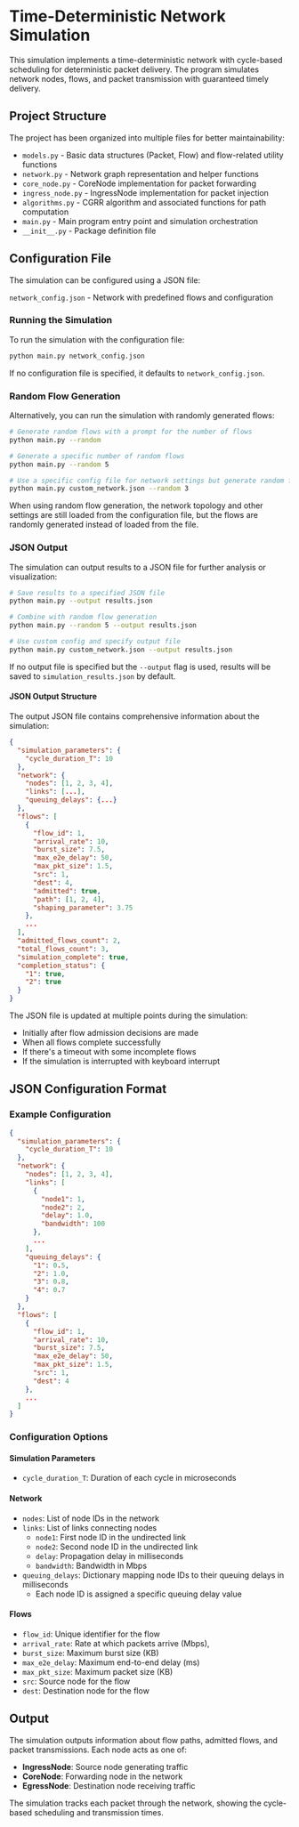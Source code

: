 # Time-Deterministic Network Simulation

This simulation implements a time-deterministic network with cycle-based scheduling for deterministic packet delivery. The program simulates network nodes, flows, and packet transmission with guaranteed timely delivery.

## Project Structure

The project has been organized into multiple files for better maintainability:

- `models.py` - Basic data structures (Packet, Flow) and flow-related utility functions
- `network.py` - Network graph representation and helper functions
- `core_node.py` - CoreNode implementation for packet forwarding
- `ingress_node.py` - IngressNode implementation for packet injection
- `algorithms.py` - CGRR algorithm and associated functions for path computation
- `main.py` - Main program entry point and simulation orchestration
- `__init__.py` - Package definition file

## Configuration File

The simulation can be configured using a JSON file:

`network_config.json` - Network with predefined flows and configuration

### Running the Simulation

To run the simulation with the configuration file:

```bash
python main.py network_config.json
```

If no configuration file is specified, it defaults to `network_config.json`.

### Random Flow Generation

Alternatively, you can run the simulation with randomly generated flows:

```bash
# Generate random flows with a prompt for the number of flows
python main.py --random

# Generate a specific number of random flows
python main.py --random 5

# Use a specific config file for network settings but generate random flows
python main.py custom_network.json --random 3
```

When using random flow generation, the network topology and other settings are still loaded from the configuration file, but the flows are randomly generated instead of loaded from the file.

### JSON Output

The simulation can output results to a JSON file for further analysis or visualization:

```bash
# Save results to a specified JSON file
python main.py --output results.json

# Combine with random flow generation
python main.py --random 5 --output results.json

# Use custom config and specify output file
python main.py custom_network.json --output results.json
```

If no output file is specified but the `--output` flag is used, results will be saved to `simulation_results.json` by default.

#### JSON Output Structure

The output JSON file contains comprehensive information about the simulation:

```json
{
  "simulation_parameters": {
    "cycle_duration_T": 10
  },
  "network": {
    "nodes": [1, 2, 3, 4],
    "links": [...],
    "queuing_delays": {...}
  },
  "flows": [
    {
      "flow_id": 1,
      "arrival_rate": 10,
      "burst_size": 7.5,
      "max_e2e_delay": 50,
      "max_pkt_size": 1.5,
      "src": 1,
      "dest": 4,
      "admitted": true,
      "path": [1, 2, 4],
      "shaping_parameter": 3.75
    },
    ...
  ],
  "admitted_flows_count": 2,
  "total_flows_count": 3,
  "simulation_complete": true,
  "completion_status": {
    "1": true,
    "2": true
  }
}
```

The JSON file is updated at multiple points during the simulation:

- Initially after flow admission decisions are made
- When all flows complete successfully
- If there's a timeout with some incomplete flows
- If the simulation is interrupted with keyboard interrupt

## JSON Configuration Format

### Example Configuration

```json
{
  "simulation_parameters": {
    "cycle_duration_T": 10
  },
  "network": {
    "nodes": [1, 2, 3, 4],
    "links": [
      {
        "node1": 1,
        "node2": 2,
        "delay": 1.0,
        "bandwidth": 100
      },
      ...
    ],
    "queuing_delays": {
      "1": 0.5,
      "2": 1.0,
      "3": 0.8,
      "4": 0.7
    }
  },
  "flows": [
    {
      "flow_id": 1,
      "arrival_rate": 10,
      "burst_size": 7.5,
      "max_e2e_delay": 50,
      "max_pkt_size": 1.5,
      "src": 1,
      "dest": 4
    },
    ...
  ]
}
```

### Configuration Options

#### Simulation Parameters

- `cycle_duration_T`: Duration of each cycle in microseconds

#### Network

- `nodes`: List of node IDs in the network
- `links`: List of links connecting nodes
  - `node1`: First node ID in the undirected link
  - `node2`: Second node ID in the undirected link
  - `delay`: Propagation delay in milliseconds
  - `bandwidth`: Bandwidth in Mbps
- `queuing_delays`: Dictionary mapping node IDs to their queuing delays in milliseconds
  - Each node ID is assigned a specific queuing delay value

#### Flows

- `flow_id`: Unique identifier for the flow
- `arrival_rate`: Rate at which packets arrive (Mbps),
- `burst_size`: Maximum burst size (KB)
- `max_e2e_delay`: Maximum end-to-end delay (ms)
- `max_pkt_size`: Maximum packet size (KB)
- `src`: Source node for the flow
- `dest`: Destination node for the flow

## Output

The simulation outputs information about flow paths, admitted flows, and packet transmissions. Each node acts as one of:

- **IngressNode**: Source node generating traffic
- **CoreNode**: Forwarding node in the network
- **EgressNode**: Destination node receiving traffic

The simulation tracks each packet through the network, showing the cycle-based scheduling and transmission times.
